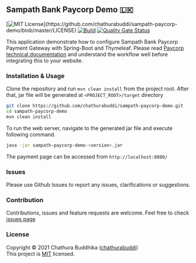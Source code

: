 ## Sampath Bank Paycorp Demo 🇱🇰

[![MIT License](https://img.shields.io/apm/l/atomic-design-ui.svg?)](https://github.com/chathurabuddi/sampath-paycorp-demo/blob/master/LICENSE)
[![Build](https://github.com/chathurabuddi/sampath-paycorp-demo/actions/workflows/build.yml/badge.svg)](https://github.com/chathurabuddi/sampath-paycorp-demo/actions/workflows/build.yml)
[![Quality Gate Status](https://sonarcloud.io/api/project_badges/measure?project=chathurabuddi_sampath-paycorp-demo&metric=alert_status)](https://sonarcloud.io/dashboard?id=chathurabuddi_sampath-paycorp-demo)

This application demonstrate how to configure Sampath Bank Paycorp Payment Gateway
with Spring-Boot and Thymeleaf. Please read [Paycorp technical documentation](https://paycorp-international.gitbook.io/quick-web/) and understand the workflow well 
before integrating this to your website. 

### Installation & Usage 
Clone the repository and run `mvn clean install` from the project root. After that, jar file will be generated 
at `<PROJECT_ROOT>/target` directory

```bash
git clone https://github.com/chathurabuddi/sampath-paycorp-demo.git
cd sampath-paycorp-demo
mvn clean install
```

To run the web server, navigate to the generated jar file and execute following command.

```bash
java -jar sampath-paycorp-demo-<version>.jar
```

The payment page can be accessed from `http://localhost:8080/`

### Issues
Please use Github Issues to report any issues, clarifications or suggestions. 

### Contribution
Contributions, issues and feature requests are welcome. Feel free to check
[issues page](https://github.com/chathurabuddi/sampath-paycorp-demo/issues)

### License
Copyright © 2021 Chathura Buddhika ([chathurabuddi](www.chathurabuddi.lk))  
This project is [MIT](http://opensource.org/licenses/MIT) licensed.
